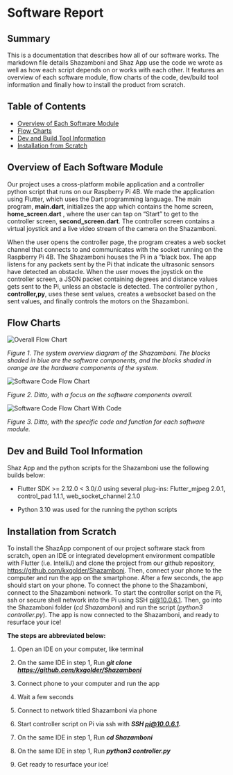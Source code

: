 # Software Report

## Summary

This is a documentation that describes how all of our software works. The markdown file details Shazamboni and Shaz App use the code we wrote as well as how each script depends on or works with each other. It features an overview of each software module, flow charts of the code, dev/build tool information and finally how to install the product from scratch.

## Table of Contents

* [Overview of Each Software Module](#overview-of-each-software-module)
* [Flow Charts](#flow-charts)
* [Dev and Build Tool Information](#dev-and-build-tool-information)
* [Installation from Scratch](#installation-from-scratch)

## Overview of Each Software Module

Our project uses a cross-platform mobile application and a controller python script that runs on our Raspberry Pi 4B. We made the application using Flutter, which uses the Dart programming language. The main program, **main.dart**, initializes the app which contains the home screen, **home_screen.dart** , where the user can tap on “Start” to get to the controller screen, **second_screen.dart**. The controller screen contains a virtual joystick and a live video stream of the camera on the Shazamboni. 

When the user opens the controller page, the program creates a web socket channel that connects to and communicates with the socket running on the Raspberry Pi 4B. The Shazamboni houses the Pi in a “black box. The app listens for any packets sent by the Pi that indicate the ultrasonic sensors have detected an obstacle.  When the user moves the joystick on the controller screen, a JSON packet containing degrees and distance values gets sent to the Pi, unless an obstacle is detected. The controller python , **controller,py**, uses these sent values, creates a websocket based on the sent values, and finally controls the motors on the Shazamboni. 

## Flow Charts

![Overall Flow Chart](https://user-images.githubusercontent.com/82286857/166062249-edcc6353-cb81-4313-8180-a1ced2b73083.jpeg)


*Figure 1. The system overview diagram of the Shazamboni. The blocks shaded in blue are the software components, and the blocks shaded in orange are the hardware components of the system.*

![Software Code Flow Chart](https://user-images.githubusercontent.com/82286857/166061958-175dbc2e-eeb2-4764-9a0d-2a966ae04983.jpeg)

*Figure 2. Ditto, with a focus on the software components overall.*

![Software Code Flow Chart With Code](https://user-images.githubusercontent.com/82286857/166061844-7120dfae-7ec8-495d-b934-1534567cd084.jpeg)

*Figure 3. Ditto, with the specific code and function for each software module.*

## Dev and Build Tool Information

Shaz App and the python scripts for the Shazamboni use the following builds below:

* Flutter SDK >= 2.12.0 < 3.0/.0 using several plug-ins: Flutter_mjpeg 2.0.1, control_pad 1.1.1, web_socket_channel 2.1.0

* Python 3.10 was used for the running the python scripts

## Installation from Scratch

To install the ShazApp component of our project software stack from scratch, open an IDE or integrated development environment compatible with Flutter (i.e. IntelliJ) and clone the project from our github repository,  https://github.com/kxgolder/Shazamboni. Then, connect your phone to the computer and run the app on the smartphone. After a few seconds, the app should start on your phone. To connect the phone to the Shazamboni, connect to the Shazamboni network. To start the controller script on the Pi, ssh or secure shell network into the Pi using SSH pi@10.0.6.1. Then, go into the Shazamboni folder (*cd Shazamboni*) and run the script (*python3 controller.py*). The app is now connected to the Shazamboni, and ready to resurface your ice! 

**The steps are abbreviated below:**

1. Open an IDE on your computer, like terminal

2. On the same IDE in step 1, Run ***git clone  https://github.com/kxgolder/Shazamboni***

3. Connect phone to your computer and run the app

4. Wait a few seconds

5. Connect to network titled Shazamboni via phone

6. Start controller script on Pi via ssh with ***SSH pi@10.0.6.1.***

7. On the same IDE in step 1, Run ***cd Shazamboni***

8. On the same IDE in step 1, Run ***python3 controller.py***

9. Get ready to resurface your ice!

